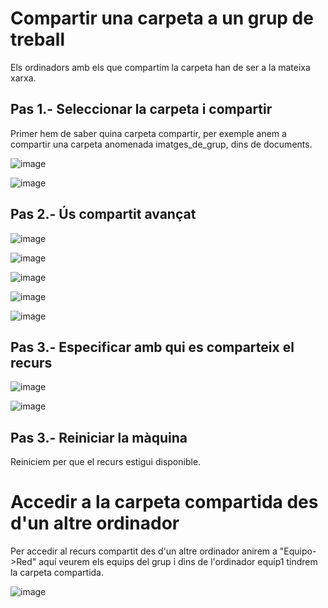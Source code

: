 # Compartir una carpeta a un grup de treball

Els ordinadors amb els que compartim la carpeta han de ser a la mateixa xarxa.

## Pas 1.- Seleccionar la carpeta i compartir

Primer hem de saber quina carpeta compartir, per exemple anem a compartir una carpeta anomenada imatges_de_grup, dins de documents.

![image](https://github.com/XaSaFa/MP04/assets/110727546/a25d76a7-e90f-468b-9eac-4fa78c5be5f3)

![image](https://github.com/XaSaFa/MP04/assets/110727546/0b3e67d2-3497-470b-8164-e531b592734b)

## Pas 2.- Ús compartit avançat

![image](https://github.com/XaSaFa/MP04/assets/110727546/89f215f2-4a71-496b-97fa-240b8aad9c99)

![image](https://github.com/XaSaFa/MP04/assets/110727546/af51a73c-2973-4943-af76-75b7e4456f84)

![image](https://github.com/XaSaFa/MP04/assets/110727546/a14e5ac6-e0ac-4d65-b535-177e3447e23f)

![image](https://github.com/XaSaFa/MP04/assets/110727546/390de2e7-6b58-45d6-8f63-a15059aaf5b8)

![image](https://github.com/XaSaFa/MP04/assets/110727546/84d26cf5-1a15-4748-85d1-098934eb9583)

## Pas 3.- Especificar amb qui es comparteix el recurs

![image](https://github.com/XaSaFa/MP04/assets/110727546/df9d7f5a-6ada-4581-9595-32621b44c5af)

![image](https://github.com/XaSaFa/MP04/assets/110727546/c7074900-78fd-4eb6-abf2-4bdd02269f8e)

## Pas 3.- Reiniciar la màquina

Reiniciem per que el recurs estigui disponible.

# Accedir a la carpeta compartida des d'un altre ordinador

Per accedir al recurs compartit des d'un altre ordinador anirem a "Equipo->Red" aquí veurem els equips del grup i dins de l'ordinador equip1 tindrem la carpeta compartida.

![image](https://github.com/XaSaFa/MP04/assets/110727546/3d57590a-18f8-494a-b878-f49b8bc8962b)

